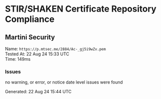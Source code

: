 # STIR/SHAKEN Certificate Repository Compliance

## Martini Security

Name: `https://p.mtsec.me/2884/Ac-_gj5i9wZv.pem`\
Tested At: 22 Aug 24 15:33 UTC\
Time: 149ms

### Issues

no warning, or error, or notice date level issues were found

Generated: 22 Aug 24 15:44 UTC